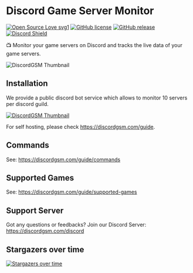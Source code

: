 # Discord Game Server Monitor
[![Open Source Love svg1](https://badges.frapsoft.com/os/v1/open-source.svg?v=103)](https://github.com/DiscordGSM/GameServerMonitor/)
[![GitHub license](https://img.shields.io/github/license/DiscordGSM/GameServerMonitor)](https://github.com/DiscordGSM/GameServerMonitor/blob/main/LICENSE)
[![GitHub release](https://img.shields.io/github/release/DiscordGSM/GameServerMonitor)](https://github.com/DiscordGSM/GameServerMonitor/releases/)
[![Discord Shield](https://discordapp.com/api/guilds/680159496584429582/widget.png?style=shield)](https://discordgsm.com/discord)

📺 Monitor your game servers on Discord and tracks the live data of your game servers.

![DiscordGSM Thumbnail](https://discordgsm.com/thumbnail.jpg)

## Installation
We provide a public discord bot service which allows to monitor 10 servers per discord guild.

[![DiscordGSM Thumbnail](https://discordgsm.com/add-to-server.png)](https://discordgsm.com/invite)

For self hosting, please check https://discordgsm.com/guide.

## Commands
See: https://discordgsm.com/guide/commands

## Supported Games
See: https://discordgsm.com/guide/supported-games

## Support Server
Got any questions or feedbacks? Join our Discord Server: https://discordgsm.com/discord

## Stargazers over time
[![Stargazers over time](https://starchart.cc/DiscordGSM/GameServerMonitor.svg)](https://starchart.cc/DiscordGSM/GameServerMonitor)

